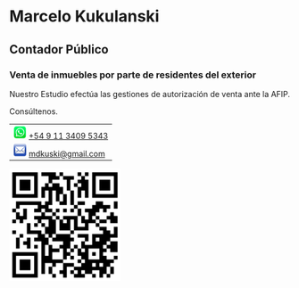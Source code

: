 # Marcelo Kukulanski

## Contador Público

### Venta de inmuebles por parte de residentes del exterior

Nuestro Estudio efectúa las gestiones de autorización de venta ante la AFIP.

Consúltenos.

||
|-|
|<img src="./files/wsp_128x128.png" alt="drawing" width="24"/> [+54 9 11 3409 5343](tel:+5491134095343)|
|<img src="./files/email_128x128.png" alt="drawing" width="24"/> [mdkuski@gmail.com](mailto:mdkuski@gmail.com)|

<img src="./files/qr.png" alt="QR" width="200"/>
